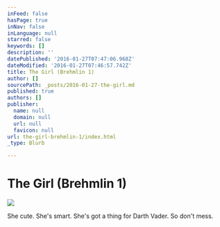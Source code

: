 ```yaml
---
inFeed: false
hasPage: true
inNav: false
inLanguage: null
starred: false
keywords: []
description: ''
datePublished: '2016-01-27T07:47:06.968Z'
dateModified: '2016-01-27T07:46:57.742Z'
title: The Girl (Brehmlin 1)
author: []
sourcePath: _posts/2016-01-27-the-girl.md
published: true
authors: []
publisher:
  name: null
  domain: null
  url: null
  favicon: null
url: the-girl-brehmlin-1/index.html
_type: Blurb

---
```

# The Girl (Brehmlin 1)
![](https://the-grid-user-content.s3-us-west-2.amazonaws.com/7338010b-c0c9-473d-995e-116626872d46.jpg)

She cute. She's smart. She's got a thing for Darth Vader. So don't mess.